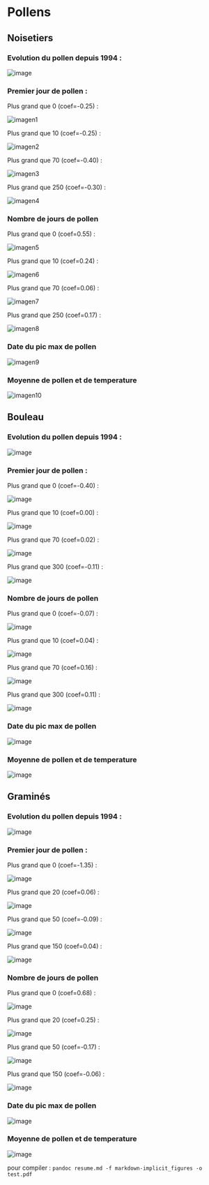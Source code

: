 # Pollens

## Noisetiers

### Evolution du pollen depuis 1994 :

![image](images/noisetier/Evolution_du_pollen_depuis_1994.png "noisetier evolution pollen")

### Premier jour de pollen :

Plus grand que 0 (coef=-0.25) :

![imagen1](images/noisetier/Premiere_detection_de_pollen_gt_0.png "noisetier premiere detection de pollen gt 0")

Plus grand que 10 (coef=-0.25) :

![imagen2](images/noisetier/Premiere_detection_de_pollen_gt_10.png "noisetier premiere detection de pollen gt 10")

Plus grand que 70 (coef=-0.40) :

![imagen3](images/noisetier/Premiere_detection_de_pollen_gt_70.png "noisetier premiere detection de pollen gt 70")

Plus grand que 250 (coef=-0.30) :

![imagen4](images/noisetier/Premiere_detection_de_pollen_gt_250.png "noisetier premiere detection de pollen gt 250")

### Nombre de jours de pollen

Plus grand que 0 (coef=0.55) :

![imagen5](images/noisetier/Jours_de_pollen_gt_0.png "noisetier nb jours de pollen gt 0")

Plus grand que 10 (coef=0.24) :

![imagen6](images/noisetier/Jours_de_pollen_gt_10.png "noisetier nb jours de pollen gt 10")

Plus grand que 70 (coef=0.06) :

![imagen7](images/noisetier/Jours_de_pollen_gt_70.png "noisetier nb jours de pollen gt 70")

Plus grand que 250 (coef=0.17) :

![imagen8](images/noisetier/Jours_de_pollen_gt_250.png "noisetier nb jours de pollen gt 250")

### Date du pic max de pollen

![imagen9](images/noisetier/Jour_de_pollen_max_par_annee.png "noisetier date du pollen max")

### Moyenne de pollen et de temperature

![imagen10](images/noisetier/moyenne_de_pollen_par_annee.png "noisetier moyenne de pollen")

## Bouleau

### Evolution du pollen depuis 1994 :

![image](images/bouleau/Evolution_du_pollen_depuis_1994.png "bouleau evolution pollen")

### Premier jour de pollen :

Plus grand que 0 (coef=-0.40) :

![image](images/bouleau/Premiere_detection_de_pollen_gt_0.png "bouleau premiere detection de pollen gt 0")

Plus grand que 10 (coef=0.00) :

![image](images/bouleau/Premiere_detection_de_pollen_gt_10.png "bouleau premiere detection de pollen gt 10")

Plus grand que 70 (coef=0.02) :

![image](images/bouleau/Premiere_detection_de_pollen_gt_70.png "bouleau premiere detection de pollen gt 70")

Plus grand que 300 (coef=-0.11) :

![image](images/bouleau/Premiere_detection_de_pollen_gt_300.png "bouleau premiere detection de pollen gt 300")

### Nombre de jours de pollen

Plus grand que 0 (coef=-0.07) :

![image](images/bouleau/Jours_de_pollen_gt_0.png "bouleau nb jours de pollen gt 0")

Plus grand que 10 (coef=0.04) :

![image](images/bouleau/Jours_de_pollen_gt_10.png "bouleau nb jours de pollen gt 10")

Plus grand que 70 (coef=0.16) :

![image](images/bouleau/Jours_de_pollen_gt_70.png "bouleau nb jours de pollen gt 70")

Plus grand que 300 (coef=0.11) :

![image](images/bouleau/Jours_de_pollen_gt_300.png "bouleau nb jours de pollen gt 300")

### Date du pic max de pollen

![image](images/bouleau/Jour_de_pollen_max_par_annee.png "bouleau date du pollen max")

### Moyenne de pollen et de temperature

![image](images/bouleau/moyenne_de_pollen_par_annee.png "bouleau moyenne de pollen")

## Graminés

### Evolution du pollen depuis 1994 :

![image](images/gramine/Evolution_du_pollen_depuis_1994.png "gramines evolution pollen")

### Premier jour de pollen :

Plus grand que 0 (coef=-1.35) :

![image](images/gramine/Premiere_detection_de_pollen_gt_0.png "gramines premiere detection de pollen gt 0")

Plus grand que 20 (coef=0.06) :

![image](images/gramine/Premiere_detection_de_pollen_gt_20.png "gramines premiere detection de pollen gt 20")

Plus grand que 50 (coef=-0.09) :

![image](images/gramine/Premiere_detection_de_pollen_gt_50.png "gramines premiere detection de pollen gt 50")

Plus grand que 150 (coef=0.04) :

![image](images/gramine/Premiere_detection_de_pollen_gt_150.png "gramines premiere detection de pollen gt 150")

### Nombre de jours de pollen

Plus grand que 0 (coef=0.68) :

![image](images/gramine/Jours_de_pollen_gt_0.png "gramines nb jours de pollen gt 0")

Plus grand que 20 (coef=0.25) :

![image](images/gramine/Jours_de_pollen_gt_20.png "gramines nb jours de pollen gt 20")

Plus grand que 50 (coef=-0.17) :

![image](images/gramine/Jours_de_pollen_gt_50.png "gramines nb jours de pollen gt 50")

Plus grand que 150 (coef=-0.06) :

![image](images/gramine/Jours_de_pollen_gt_150.png "gramines nb jours de pollen gt 150")

### Date du pic max de pollen

![image](images/gramine/Jour_de_pollen_max_par_annee.png "gramines date du pollen max")

### Moyenne de pollen et de temperature

![image](images/gramine/moyenne_de_pollen_par_annee.png "gramines moyenne de pollen")

pour compiler : ```pandoc resume.md -f markdown-implicit_figures -o test.pdf```